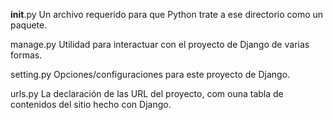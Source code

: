 __init__.py
Un archivo requerido para que Python trate a ese directorio como un paquete.

manage.py
Utilidad para interactuar con el proyecto de Django de varias formas.

setting.py
Opciones/configuraciones para este proyecto de Django.

urls.py
La declaración de las URL del proyecto, com ouna tabla de contenidos 
del sitio hecho con Django.
